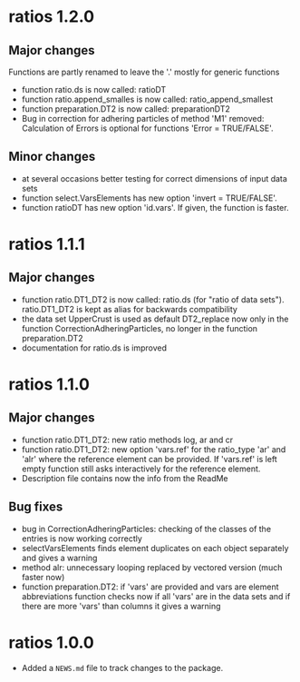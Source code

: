 # ratios 1.2.0

## Major changes

Functions are partly renamed to leave the '.' mostly for generic functions

* function ratio.ds is now called: ratioDT
* function ratio.append_smalles is now called: ratio_append_smallest
* function preparation.DT2 is now called: preparationDT2
* Bug in correction for adhering particles of method 'M1' removed: Calculation of Errors is optional for functions 'Error = TRUE/FALSE'. 

## Minor changes

* at several occasions better testing for correct dimensions of input data sets
* function select.VarsElements has new option 'invert = TRUE/FALSE'.
* function ratioDT has new option 'id.vars'. If given, the function is faster.

# ratios 1.1.1

## Major changes

* function ratio.DT1_DT2 is now called: ratio.ds (for "ratio of data sets").
ratio.DT1_DT2 is kept as alias for backwards compatibility
* the data set UpperCrust is used as default DT2_replace now only in the function CorrectionAdheringParticles, no longer in the function preparation.DT2
* documentation for ratio.ds is improved


# ratios 1.1.0

## Major changes

* function ratio.DT1_DT2: new ratio methods log, ar and cr
* function ratio.DT1_DT2: new option 'vars.ref' for the ratio_type 'ar' and 'alr' where the reference element can be provided. If 'vars.ref' is left empty function still asks interactively for the reference element.
* Description file contains now the info from the ReadMe

## Bug fixes

 * bug in CorrectionAdheringParticles: checking of the classes of the entries is now working correctly
 * selectVarsElements finds element duplicates on each object separately and gives a warning
 * method alr: unnecessary looping replaced by vectored version (much faster now)
 * function preparation.DT2: if 'vars' are provided and vars are element abbreviations function checks now if all 'vars' are in the data sets and if there are more 'vars' than columns it gives a warning
 

# ratios 1.0.0

* Added a `NEWS.md` file to track changes to the package.




